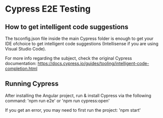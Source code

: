 # Cypress E2E Testing

## How to get intelligent code suggestions

The tsconfig.json file inside the main Cypress folder is enough to get your IDE ofchoice to get intelligent code suggestions (Intellisense if you are using Visual Studio Code).

For more info regarding the subject, check the original Cypress documentation:
https://docs.cypress.io/guides/tooling/intelligent-code-completion.html

## Running Cypress
After installing the Angular project, run & install Cypress via the following command:
'npm run e2e'
or
'npm run cypress:open'

If you get an error, you may need to first run the project:
'npm start'
